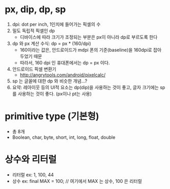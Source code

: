 # px, dip, dp, sp

1. dpi: dot per inch, 1인치에 들어가는 픽셀의 수
2. 밀도 독립적 픽셀인 dp
    - 디바이스에 따라 크기가 조정되는 부분은 px이 아니라 dp로 부르도록 한다
3. dp 와 px 계산 수식: dp = px * (160/dpi)
    - 160이라는 값은, 안드로이드가 mdpi 폰의 기준(baseline)을 160dpi로 잡아 두었기 때문
    - 따라서, 160 dpi 인 휴대폰에서는 dp = px 이다.
4. 안드로이드 픽셀 변환기
    - http://angrytools.com/android/pixelcalc/
5. sp 는 글꼴에 대한 dp 와 비슷한 개념...?
6. 요약: 레아이웃 등의 UI적 요소는 dp(dip)을 사용하는 것이 좋고, 글자 크기에는 sp를 사용하는 것이 좋다. (px이나 pt는 사용)

# primitive type (기본형)
- 총 8개
- Boolean, char, byte, short, int, long, float, double

# 상수와 리터럴
- 리터럴 ex: 1, 100, 44
- 상수 ex: final MAX = 100;  // 여기에서 MAX 는 상수, 100 은 리터럴

